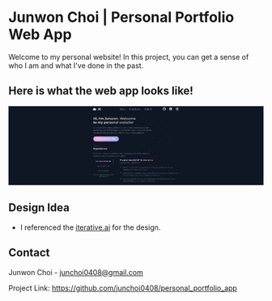# Junwon Choi | Personal Portfolio Web App

Welcome to my personal website! In this project, you can get a sense of who I am and what I've done in the past. 

## Here is what the web app looks like!

![Alt text](./Screenshot.png?raw=true)

## Design Idea

* I referenced the <a href="https://iterative.ai/" target="_blank">iterative.ai</a> for the design. 

## Contact

Junwon Choi - junchoi0408@gmail.com

Project Link: https://github.com/junchoi0408/personal_portfolio_app




